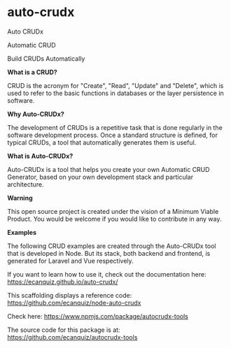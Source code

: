 # auto-crudx
Auto CRUDx

Automatic CRUD

Build CRUDs Automatically

**What is a CRUD?**

CRUD is the acronym for "Create", "Read", "Update" and "Delete", which is used to refer to the basic functions in databases or the layer persistence in software.

**Why Auto-CRUDx?**

The development of CRUDs is a repetitive task that is done regularly in the software development process. Once a standard structure is defined, for typical CRUDs, a tool that automatically generates them is useful.

**What is Auto-CRUDx?**

Auto-CRUDx is a tool that helps you create your own Automatic CRUD Generator, based on your own development stack and particular architecture.

**Warning**

This open source project is created under the vision of a Minimum Viable Product. You would be welcome if you would like to contribute in any way.

**Examples**

The following CRUD examples are created through the Auto-CRUDx tool that is developed in Node. But its stack, both backend and frontend, is generated for Laravel and Vue respectively.

If you want to learn how to use it, check out the documentation here: https://ecanquiz.github.io/auto-crudx/

This scaffolding displays a reference code: https://github.com/ecanquiz/node-auto-crudx

Check here: https://www.npmjs.com/package/autocrudx-tools

The source code for this package is at: https://github.com/ecanquiz/autocrudx-tools
